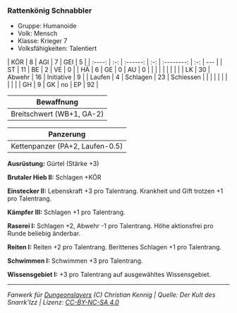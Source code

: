 ### Rattenkönig Schnabbler

- Gruppe: Humanoide
- Volk: Mensch
- Klasse: Krieger 7
- Volksfähigkeiten: Talentiert

|  KÖR   |  8  |   AGI    |  7  |    GEI     |  5  |
| :----: | :-: | :------: | :-: | :--------: | :-: | --- |
|   ST   | 11  |    BE    |  2  |     VE     |  0  |
|   HÄ   |  6  |    GE    |  0  |     AU     |  0  |
|        |     |          |     |            |     |     |
|   LK   | 30  |  Abwehr  | 16  | Initiative |  9  |
| Laufen |  4  | Schlagen | 23  | Schiessen  |     |
|        |     |          |     |            |     |     |
|   GH   |  9  |    GK    | no  |     EP     | 92  |

|        Bewaffnung         |
| :-----------------------: |
| Breitschwert (WB+1, GA-2) |

|            Panzerung            |
| :-----------------------------: |
| Kettenpanzer (PA+2, Laufen-0.5) |

**Ausrüstung:** Gürtel (Stärke +3)

**Brutaler Hieb II:** Schlagen +KÖR

**Einstecker II:** Lebenskraft +3 pro Talentrang. Krankheit und Gift trotzen +1 pro Talentrang.

**Kämpfer III:** Schlagen +1 pro Talentrang.

**Raserei I:** Schlagen +2, Abwehr -1 pro Talentrang. Höhe aktionsfrei pro Runde beliebig änderbar.

**Reiten I:** Reiten +2 pro Talentrang. Berittenes Schlagen +1 pro Talentrang.

**Schwimmen I:** Schwimmen +3 pro Talentrang.

**Wissensgebiet I:** +3 pro Talentrang auf ausgewähltes Wissensgebiet.

---

_Fanwerk für [Dungeonslayers](https://www.dungeonslayers.net/) (C) Christian Kennig | Quelle: Der Kult des Snarrk'Izz | Lizenz: [CC-BY-NC-SA 4.0](https://creativecommons.org/licenses/by-nc-sa/4.0/deed.de)_
